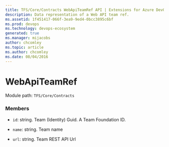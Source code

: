 ```yaml
---
title: TFS/Core/Contracts WebApiTeamRef API | Extensions for Azure DevOps Services
description: Data representation of a Web API team ref.
ms.assetid: 1f451417-066f-3ea9-9ed4-0bcc3895c6bf
ms.prod: devops
ms.technology: devops-ecosystem
generated: true
ms.manager: mijacobs
author: chcomley
ms.topic: article
ms.author: chcomley
ms.date: 08/04/2016
---
```


# WebApiTeamRef

Module path: `TFS/Core/Contracts`


### Members

* `id`: string. Team (Identity) Guid. A Team Foundation ID.

* `name`: string. Team name

* `url`: string. Team REST API Url

